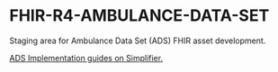 # FHIR-R4-AMBULANCE-DATA-SET

Staging area for Ambulance Data Set (ADS) FHIR asset development.

<a href="https://simplifier.net/Ambulance/~guides">ADS Implementation guides on Simplifier.</a>
